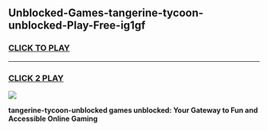
## Unblocked-Games-tangerine-tycoon-unblocked-Play-Free-ig1gf
<h3>
<a href="https://premium76.site?title=tangerine-tycoon-unblocked&ref=19M">CLICK TO PLAY</a></h3>
<hr>

<h3>
<a href="https://premium76.site?title=tangerine-tycoon-unblocked&ref=19M">CLICK 2 PLAY</a>
  
</h3>

<a href="https://premium76.site?title=tangerine-tycoon-unblocked&ref=19M"><img src="https://clearcache.store/games.png"></a>


**tangerine-tycoon-unblocked games unblocked: Your Gateway to Fun and Accessible Online Gaming**
